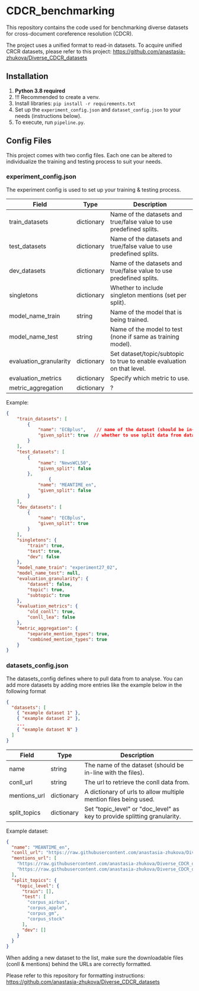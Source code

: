 # CDCR_benchmarking

This repository contains the code used for benchmarking diverse datasets for cross-document coreference resolution (CDCR). 

The project uses a unified format to read-in datasets. 
To acquire unified CRCR datasets, please refer to this project: https://github.com/anastasia-zhukova/Diverse_CDCR_datasets

## Installation

1. **Python 3.8 required**
2. !!! Recommended to create a venv.
3. Install libraries: `pip install -r requirements.txt`
4. Set up the `experiment_config.json` and `dataset_config.json` to your needs (instructions below).
4. To execute, run `pipeline.py`.

## Config Files

This project comes with two config files. Each one can be altered to individualize the training and testing process to suit your needs.

### experiment_config.json

The experiment config is used to set up your training & testing process. 

| Field                  | Type       | Description                                                            |
|------------------------|------------|------------------------------------------------------------------------|
| train_datasets         | dictionary | Name of the datasets and true/false value to use predefined splits.    |
| test_datasets          | dictionary | Name of the datasets and true/false value to use predefined splits.    |
| dev_datasets           | dictionary | Name of the datasets and true/false value to use predefined splits.    |
| singletons             | dictionary | Whether to include singleton mentions (set per split).                 |
| model_name_train       | string     | Name of the model that is being trained.                               |
| model_name_test        | string     | Name of the model to test (none if same as training model).            |
| evaluation_granularity | dictionary | Set dataset/topic/subtopic to true to enable evaluation on that level. |
| evaluation_metrics     | dictionary | Specify which metric to use.                                           |
| metric_aggregation     | dictionary | ?                                                                      |

Example:
```json
{
	"train_datasets": [
		{
			"name": "ECBplus",    // name of the dataset (should be in-line with datasets_config.json)
			"given_split": true  // whether to use split data from datasets_config.json or the whole dataset
		}
	],
	"test_datasets": [
		{
			"name": "NewsWCL50",
			"given_split": false
		},
                {
			"name": "MEANTIME_en",
			"given_split": false
		}
	],
	"dev_datasets": [
		{
			"name": "ECBplus",
			"given_split": true
		}
	],
	"singletons": {
		"train": true,
		"test": true,
		"dev": false
	},
	"model_name_train": "experiment27_02",
	"model_name_test": null,
	"evaluation_granularity": {
		"dataset": false,
		"topic": true,
		"subtopic": true
	},
	"evaluation_metrics": {
		"old_conll": true,
		"conll_lea": false
	},
	"metric_aggregation": {
		"separate_mention_types": true,
		"combined_mention_types": true
	}
}
```

### datasets_config.json

The datasets_config defines where to pull data from to analyse.
You can add more datasets by adding more entries like the example below in the following format 
```json
{
  "datasets": [
    { "example dataset 1" },
    { "example dataset 2" },
    ...
    { "example dataset N" }
  ]
}
```

| Field                  | Type       | Description                                                               |
|------------------------|------------|---------------------------------------------------------------------------|
| name                   | string     | The name of the dataset (should be in-line with the files).               |
| conll_url              | string     | The url to retrieve the conll data from.                                  |
| mentions_url           | dictionary | A dictionary of urls to allow multiple mention files being used.          |
| split_topics           | dictionary | Set "topic_level" or "doc_level" as key to provide splitting granularity. |

Example dataset:
```json
{
  "name": "MEANTIME_en",
  "conll_url": "https://raw.githubusercontent.com/anastasia-zhukova/Diverse_CDCR_datasets/master/MEANTIME-prep/output_data/en/meantime.conll",
  "mentions_url": [
    "https://raw.githubusercontent.com/anastasia-zhukova/Diverse_CDCR_datasets/master/MEANTIME-prep/output_data/en/event_mentions.json",
    "https://raw.githubusercontent.com/anastasia-zhukova/Diverse_CDCR_datasets/master/MEANTIME-prep/output_data/en/entities_mentions.json"
  ],
  "split_topics": {
    "topic_level": {
      "train": [],
      "test": [
        "corpus_airbus",
        "corpus_apple",
        "corpus_gm",
        "corpus_stock"
      ],
      "dev": []
    }
  }
}
```

When adding a new dataset to the list, make sure the downloadable files (conll & mentions) behind the URLs are correctly formatted. 

Please refer to this repository for formatting instructions: https://github.com/anastasia-zhukova/Diverse_CDCR_datasets